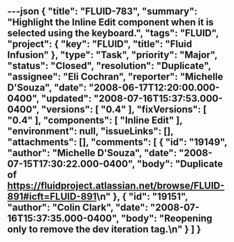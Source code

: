 ---json
{
  "title": "FLUID-783",
  "summary": "Highlight the Inline Edit component when it is selected using the keyboard.",
  "tags": "FLUID",
  "project": {
    "key": "FLUID",
    "title": "Fluid Infusion"
  },
  "type": "Task",
  "priority": "Major",
  "status": "Closed",
  "resolution": "Duplicate",
  "assignee": "Eli Cochran",
  "reporter": "Michelle D'Souza",
  "date": "2008-06-17T12:20:00.000-0400",
  "updated": "2008-07-16T15:37:53.000-0400",
  "versions": [
    "0.4"
  ],
  "fixVersions": [
    "0.4"
  ],
  "components": [
    "Inline Edit"
  ],
  "environment": null,
  "issueLinks": [],
  "attachments": [],
  "comments": [
    {
      "id": "19149",
      "author": "Michelle D'Souza",
      "date": "2008-07-15T17:30:22.000-0400",
      "body": "Duplicate of <https://fluidproject.atlassian.net/browse/FLUID-891#icft=FLUID-891>\n"
    },
    {
      "id": "19151",
      "author": "Colin Clark",
      "date": "2008-07-16T15:37:35.000-0400",
      "body": "Reopening only to remove the dev iteration tag.\n"
    }
  ]
}
---

        